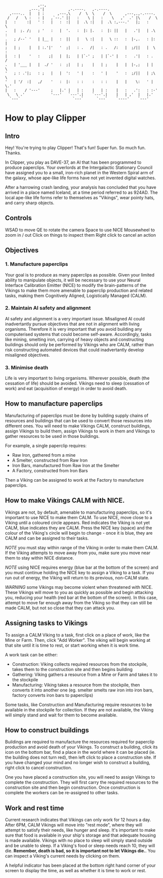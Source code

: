```
               ,--,                                                       
           ,---.'|           ,-.----.   ,-.----.                         
  ,----..  |   | :      ,---,\    /  \  \    /  \      ,---,.,-.----.    
 /   /   \ :   : |   ,`--.' ||   :    \ |   :    \   ,'  .' |\    /  \   
|   :     :|   ' :   |   :  :|   |  .\ :|   |  .\ :,---.'   |;   :    \  
.   |  ;. /;   ; '   :   |  '.   :  |: |.   :  |: ||   |   .'|   | .\ :  
.   ; /--` '   | |__ |   :  ||   |   \ :|   |   \ ::   :  |-,.   : |: |  
;   | ;    |   | :.'|'   '  ;|   : .   /|   : .   /:   |  ;/||   |  \ :  
|   : |    '   :    ;|   |  |;   | |`-' ;   | |`-' |   :   .'|   : .  /  
.   | '___ |   |  ./ '   :  ;|   | ;    |   | ;    |   |  |-,;   | |  \  
'   ; : .'|;   : ;   |   |  ':   ' |    :   ' |    '   :  ;/||   | ;\  \ 
'   | '/  :|   ,/    '   :  |:   : :    :   : :    |   |    \:   ' | \.' 
|   :    / '---'     ;   |.' |   | :    |   | :    |   :   .':   : :-'   
 \   \ .'            '---'   `---'.|    `---'.|    |   | ,'  |   |.'     
  `---`                        `---`      `---`    `----'    `---'   
```

# How to play Clipper
## Intro
Hey! You're trying to play Clipper! That's fun! Super fun. So much fun. Thanks.

In Clipper, you play as DAVE-37, an AI that has been programmed to produce paperclips. Your overlords at the Intergalactic Stationary Council have assigned you to a small, iron-rich planet in the Western Spiral arm of the galaxy, whose ape-like life forms have not yet invented digital watches.

After a harrowing crash landing, your analysis has concluded that you have arrived in a place named Iceland, at a time period referred to as 924AD. The local ape-like life forms refer to themselves as "Vikings", wear pointy hats, and carry sharp objects.

## Controls
WSAD to move
QE to rotate the camera
Space to use NICE
Mousewheel to zoom in / out
Click on things to inspect them
Right click to cancel an action

## Objectives
### 1. Manufacture paperclips
Your goal is to produce as many paperclips as possible. Given your limited ability to manipulate objects, it will be necessary to use your Neural Interface Calibration Emitter (NICE) to modify the brain-patterns of the Vikings to make them more amenable to paperclip production and related tasks, making them Cognitively Aligned, Logistically Managed (CALM).

### 2. Maintain AI safety and alignment
AI safety and alignment is a very important issue. Misaligned AI could inadvertantly pursue objectives that are not in alignment with living organisms. Therefore it is very important that you avoid building any computerised systems that could become self-aware. Accordingly, tasks like mining, smelting iron, carrying of heavy objects and constructing buildings should only be performed by Vikings who are CALM, rather than risk constructing automated devices that could inadvertantly develop misaligned objectives.

### 3. Minimise death
Life is very important to living organisms. Wherever possible, death (the cessation of life) should be avoided. Vikings need to sleep (cessation of work) and eat (acquisition of energy) in order to avoid death.

## How to manufacture paperclips
Manufacturing of paperclips must be done by building supply chains of resources and buildings that can be used to convert those resources into different ones. You will need to make Vikings CALM, construct buildings, assign Vikings to build them, assign Vikings to work in them and Vikings to gather resources to be used in those buildings.

For example, a single paperclip requires:

- Raw Iron, gathered from a mine
- A Smelter, constructed from Raw Iron
- Iron Bars, manufactured from Raw Iron at the Smelter
- A Factory, constructed from Iron Bars

Then a Viking can be assigned to work at the Factory to manufacture paperclips.

## How to make Vikings CALM with NICE.
Vikings are not, by default, amenable to manufacturing paperclips, so it's important to use NICE to make them CALM. To use NICE, move close to a Viking until a coloured circle appears. Red indicates the Viking is not yet CALM, blue indicates they are CALM. Press the NICE key (space) and the colour of the Viking's circle will begin to change - once it is blue, they are CALM and can be assigned to their tasks.

*NOTE* you must stay within range of the Viking in order to make them CALM. If the Viking attempts to move away from you, make sure you move near them to stay within NICE distance.

*NOTE* using NICE requires energy (blue bar at the bottom of the screen) and you must continue holding the NICE key to assign a Viking to a task. If you run out of energy, the Viking will return to its previous, non-CALM state.

*WARNING* some Vikings may become violent when threatened with NICE. These Vikings will move to you as quickly as possible and begin attacking you, reducing your health (red bar at the bottom of the screen). In this case, attempt to move far enough away from the Viking so that they can still be made CALM, but not so close that they can attack you.

## Assigning tasks to Vikings
To assign a CALM Viking to a task, first click on a place of work, like the Mine or Farm. Then, click "Add Worker". The viking will begin working at that site until it is time to rest, or start working when it is work time.

A work task can be either:

- Construction: Viking collects required resources from the stockpile, takes them to the construction site and then begins building
- Gathering: Viking gathers a resource from a Mine or Farm and takes it to the stockpile
- Manufacturing: Viking takes a resource from the stockpile, then converts it into another one (eg. smelter smelts raw iron into iron bars, factory converts iron bars to paperclips)

Some tasks, like Construction and Manufacturing require resources to be available in the stockpile for collection. If they are not available, the Viking will simply stand and wait for them to become available.

## How to construct buildings
Buildings are required to manufacture the resources required for paperclip production and avoid death of your Vikings. To construct a building, click its icon on the bottom bar, find a place in the world where it can be placed (ie. the building does not turn red), then left click to place a construction site. If you have changed your mind and no longer wish to construct a building, right click to cancel construction.

One you have placed a construction site, you will need to assign Vikings to complete the construction. They will first carry the required resources to the construction site and then begin construction. Once construction is complete the workers can be re-assigned to other tasks.

## Work and rest time
Current research indicates that Vikings can only work for 12 hours a day. After 6PM, CALM Vikings will move into "rest mode", where they will attempt to satisfy their needs, like hunger and sleep. It's important to make sure that food is available in your ship's storage and that adequate housing is made available. Vikings with no place to sleep will simply stand outside and be unable to sleep. If a Viking's food or sleep needs reach 10, they will die. **Remember, death is bad, so it is important not to let Vikings die.**. You can inspect a Viking's current needs by clicking on them.

A helpful indicator has been placed at the bottom right hand corner of your screen to display the time, as well as whether it is time to work or rest.